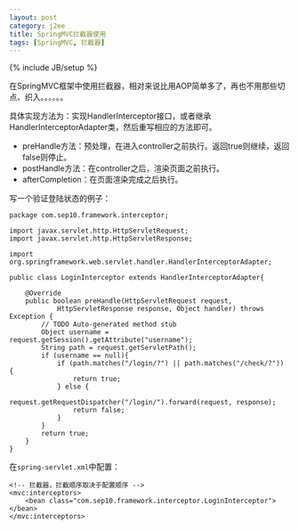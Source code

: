 ```yaml
---
layout: post
category: j2ee
title: SpringMVC拦截器使用
tags: [SpringMVC, 拦截器]
---
```

{% include JB/setup %}

在SpringMVC框架中使用拦截器，相对来说比用AOP简单多了，再也不用那些切点、织入。。。。。。

具体实现方法为：实现HandlerInterceptor接口，或者继承HandlerInterceptorAdapter类，然后重写相应的方法即可。

- preHandle方法：预处理，在进入controller之前执行。返回true则继续，返回false则停止。
- postHandle方法：在controller之后，渲染页面之前执行。
- afterCompletion：在页面渲染完成之后执行。

写一个验证登陆状态的例子：
	
	package com.sep10.framework.interceptor;
	
	import javax.servlet.http.HttpServletRequest;
	import javax.servlet.http.HttpServletResponse;
	
	import org.springframework.web.servlet.handler.HandlerInterceptorAdapter;
	
	public class LoginInterceptor extends HandlerInterceptorAdapter{
		
		@Override
		public boolean preHandle(HttpServletRequest request,
				HttpServletResponse response, Object handler) throws Exception {
			// TODO Auto-generated method stub
			Object username = request.getSession().getAttribute("username");
			String path = request.getServletPath();
			if (username == null){
				if (path.matches("/login/?") || path.matches("/check/?")) {
					return true;
				} else {
					request.getRequestDispatcher("/login/").forward(request, response);
					return false;
				}
			}
			return true;
		}
	}

在`spring-servlet.xml`中配置：

	<!-- 拦截器，拦截顺序取决于配置顺序 -->
	<mvc:interceptors>
		<bean class="com.sep10.framework.interceptor.LoginInterceptor"></bean>
	</mvc:interceptors>